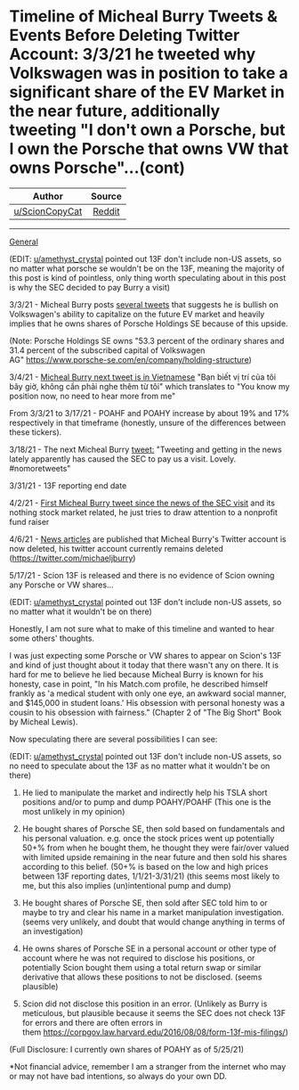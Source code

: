 Timeline of Micheal Burry Tweets & Events Before Deleting Twitter Account: 3/3/21 he tweeted why Volkswagen was in position to take a significant share of the EV Market in the near future, additionally tweeting "I don't own a Porsche, but I own the Porsche that owns VW that owns Porsche"...(cont)
=========================================================================================================================================================================================================================================================================================================

| Author       | Source       | 
| :-------------: |:-------------:|
|  [u/ScionCopyCat](https://www.reddit.com/user/ScionCopyCat/) | [Reddit](https://www.reddit.com/r/Burryology/comments/nkz5cz/timeline_of_micheal_burry_tweets_events_before/) | 

---

[General](https://www.reddit.com/r/Burryology/search?q=flair_name%3A%22General%22&restrict_sr=1)

(EDIT: [u/amethyst_crystal](https://www.reddit.com/u/amethyst_crystal/) pointed out 13F don't include non-US assets, so no matter what porsche se wouldn't be on the 13F, meaning the majority of this post is kind of pointless, only thing worth speculating about in this post is why the SEC decided to pay Burry a visit)

3/3/21 - Micheal Burry posts [several tweets](https://twitter.com/BurryArchive/status/1367218103235575815) that suggests he is bullish on Volkswagen's ability to capitalize on the future EV market and heavily implies that he owns shares of Porsche Holdings SE because of this upside.

(Note: Porsche Holdings SE owns "53.3 percent of the ordinary shares and 31.4 percent of the subscribed capital of Volkswagen AG" <https://www.porsche-se.com/en/company/holding-structure>)

3/4/21 - [Micheal Burry next tweet is in Vietnamese](https://twitter.com/BurryArchive/status/1367278112791277569) "Bạn biết vị trí của tôi bây giờ, không cần phải nghe thêm từ tôi" which translates to "You know my position now, no need to hear more from me"

From 3/3/21 to 3/17/21 - POAHF and POAHY increase by about 19% and 17% respectively in that timeframe (honestly, unsure of the differences between these tickers).

3/18/21 - The next Micheal Burry [tweet:](https://twitter.com/BurryArchive/status/1372363499960205316) "Tweeting and getting in the news lately apparently has caused the SEC to pay us a visit. Lovely. #nomoretweets"

3/31/21 - 13F reporting end date

4/2/21 - [First Micheal Burry tweet since the news of the SEC visit](https://twitter.com/BurryArchive/status/1378001516397801477/photo/1) and its nothing stock market related, he just tries to draw attention to a nonprofit fund raiser

4/6/21 - [News articles](https://markets.businessinsider.com/currencies/news/big-short-michael-burry-deletes-twitter-profile-warning-market-bubbles-2021-4-1030275994) are published that Micheal Burry's Twitter account is now deleted, his twitter account currently remains deleted (<https://twitter.com/michaeljburry>)

5/17/21 - Scion 13F is released and there is no evidence of Scion owning any Porsche or VW shares...

(EDIT: [u/amethyst_crystal](https://www.reddit.com/u/amethyst_crystal/) pointed out 13F don't include non-US assets, so no matter what it wouldn't be on there)

Honestly, I am not sure what to make of this timeline and wanted to hear some others' thoughts.

I was just expecting some Porsche or VW shares to appear on Scion's 13F and kind of just thought about it today that there wasn't any on there. It is hard for me to believe he lied because Micheal Burry is known for his honesty, case in point, "In his Match.com profile, he described himself frankly as 'a medical student with only one eye, an awkward social manner, and $145,000 in student loans.' His obsession with personal honesty was a cousin to his obsession with fairness." (Chapter 2 of "The Big Short" Book by Micheal Lewis).

Now speculating there are several possibilities I can see:

(EDIT: [u/amethyst_crystal](https://www.reddit.com/u/amethyst_crystal/) pointed out 13F don't include non-US assets, so no need to speculate about the 13F as no matter what it wouldn't be on there)

1.  He lied to manipulate the market and indirectly help his TSLA short positions and/or to pump and dump POAHY/POAHF (This one is the most unlikely in my opinion)

2.  He bought shares of Porsche SE, then sold based on fundamentals and his personal valuation. e.g. once the stock prices went up potentially 50+% from when he bought them, he thought they were fair/over valued with limited upside remaining in the near future and then sold his shares according to this belief. (50+% is based on the low and high prices between 13F reporting dates, 1/1/21-3/31/21) (this seems most likely to me, but this also implies (un)intentional pump and dump)

3.  He bought shares of Porsche SE, then sold after SEC told him to or maybe to try and clear his name in a market manipulation investigation. (seems very unlikely, and doubt that would change anything in terms of an investigation)

4.  He owns shares of Porsche SE in a personal account or other type of account where he was not required to disclose his positions, or potentially Scion bought them using a total return swap or similar derivative that allows these positions to not be disclosed. (seems plausible)

5.  Scion did not disclose this position in an error. (Unlikely as Burry is meticulous, but plausible because it seems the SEC does not check 13F for errors and there are often errors in them <https://corpgov.law.harvard.edu/2016/08/08/form-13f-mis-filings/>)

(Full Disclosure: I currently own shares of POAHY as of 5/25/21)

*Not financial advice, remember I am a stranger from the internet who may or may not have bad intentions, so always do your own DD.
